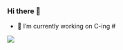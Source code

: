 ### Hi there 👋

- 🔭 I’m currently working on C-ing #

<img align="center" src="https://github-readme-stats.vercel.app/api/<TOP-LANGS>/?username=<USERNAME>&theme=<THEME_NAME>" />


